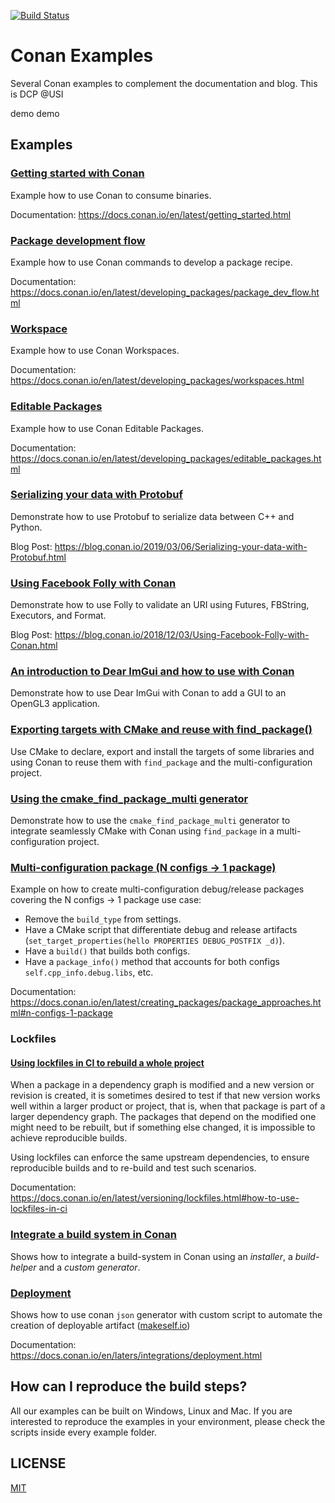 [![Build Status](https://ci.conan.io/buildStatus/icon?job=Examples/master)](https://ci.conan.io/job/Examples/job/master/)

# Conan Examples

Several Conan examples to complement the documentation and blog.
This is DCP @USI

demo demo

## Examples

### [Getting started with Conan](libraries/poco/md5)

Example how to use Conan to consume binaries.

Documentation: https://docs.conan.io/en/latest/getting_started.html

### [Package development flow](features/package_development_flow)

Example how to use Conan commands to develop a package recipe.

Documentation: https://docs.conan.io/en/latest/developing_packages/package_dev_flow.html

### [Workspace](features/workspace)

Example how to use Conan Workspaces.

Documentation: https://docs.conan.io/en/latest/developing_packages/workspaces.html

### [Editable Packages](features/editable)

Example how to use Conan Editable Packages.

Documentation: https://docs.conan.io/en/latest/developing_packages/editable_packages.html

### [Serializing your data with Protobuf](libraries/protobuf/serialization)

Demonstrate how to use Protobuf to serialize data between C++ and Python.

Blog Post: https://blog.conan.io/2019/03/06/Serializing-your-data-with-Protobuf.html

### [Using Facebook Folly with Conan](libraries/folly/basic)

Demonstrate how to use Folly to validate an URI using Futures, FBString, Executors, and Format.

Blog Post: https://blog.conan.io/2018/12/03/Using-Facebook-Folly-with-Conan.html

### [An introduction to Dear ImGui and how to use with Conan](libraries/dear-imgui/basic)

Demonstrate how to use Dear ImGui with Conan to add a GUI to an OpenGL3 application.

### [Exporting targets with CMake and reuse with find_package()](features/cmake/find_package/exported_targets_multiconfig)

Use CMake to declare, export and install the targets of some libraries and using Conan to reuse them with
``find_package`` and the multi-configuration project.

### [Using the cmake_find_package_multi generator](features/cmake/find_package/find_cmake_multi_generator_targets)

Demonstrate how to use the ``cmake_find_package_multi`` generator to integrate seamlessly CMake with Conan
using ``find_package`` in a multi-configuration project.


### [Multi-configuration package (N configs -> 1 package)](features/multi_config)

Example on how to create multi-configuration debug/release packages covering the N configs -> 1 package use case:

- Remove the ``build_type`` from settings.
- Have a CMake script that differentiate debug and release artifacts (``set_target_properties(hello PROPERTIES DEBUG_POSTFIX _d)``).
- Have a ``build()`` that builds both configs.
- Have a ``package_info()`` method that accounts for both configs ``self.cpp_info.debug.libs``, etc.

Documentation: https://docs.conan.io/en/latest/creating_packages/package_approaches.html#n-configs-1-package


### Lockfiles

#### [Using lockfiles in CI to rebuild a whole project](features/lockfiles/ci)

When a package in a dependency graph is modified and a new version or revision is created, it
is sometimes desired to test if that new version works well within a larger product or project,
that is, when that package is part of a larger dependency graph. The packages that depend on
the modified one might need to be rebuilt, but if something else changed, it is impossible to
achieve reproducible builds.

Using lockfiles can enforce the same upstream dependencies, to ensure reproducible builds and to re-build and test such scenarios.

Documentation: https://docs.conan.io/en/latest/versioning/lockfiles.html#how-to-use-lockfiles-in-ci

### [Integrate a build system in Conan](features/integrate_build_system)

Shows how to integrate a build-system in Conan using an *installer*, a *build-helper* and a *custom generator*.

### [Deployment](features/deployment)

Shows how to use conan ``json`` generator with custom script to automate the creation of deployable artifact ([makeself.io](https://makeself.io))

Documentation: https://docs.conan.io/en/laters/integrations/deployment.html

## How can I reproduce the build steps?

All our examples can be built on Windows, Linux and Mac. If you are interested to reproduce
the examples in your environment, please check the scripts inside every example folder.

## LICENSE
[MIT](LICENSE)
